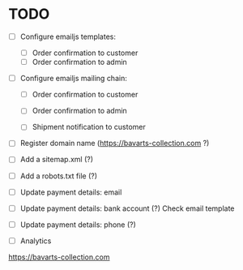 # TODO

- [ ] Configure emailjs templates:
    - [ ] Order confirmation to customer
    - [ ] Order confirmation to admin
- [ ] Configure emailjs mailing chain: 
    - [ ] Order confirmation to customer
    - [ ] Order confirmation to admin
    - [ ] Shipment notification to customer
    

- [ ] Register domain name (https://bavarts-collection.com ?)
- [ ] Add a sitemap.xml (?)
- [ ] Add a robots.txt file (?)

- [ ] Update payment details: email 
- [ ] Update payment details: bank account (?) Check email template
- [ ] Update payment details: phone (?)
- [ ] Analytics




https://bavarts-collection.com

